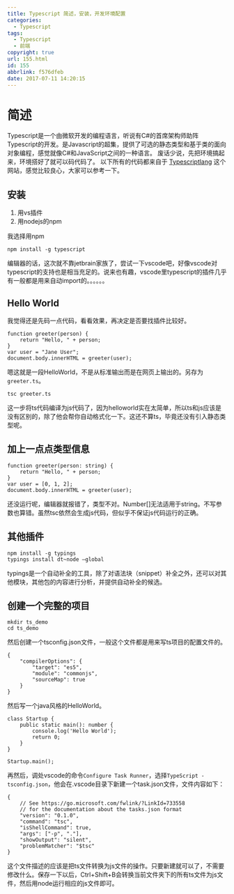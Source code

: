 ```yaml
---
title: Typescript 简述，安装，开发环境配置
categories:
  - Typescript
tags:
  - Typescript
  - 前端
copyright: true
url: 155.html
id: 155
abbrlink: f576dfeb
date: 2017-07-11 14:20:15
---
```


简述
==

Typescript是一个由微软开发的编程语言，听说有C#的首席架构师助阵Typescript的开发。是Javascript的超集，提供了可选的静态类型和基于类的面向对象编程，感觉就像C#和JavaScript之间的一种语言。 废话少说，先把环境搞起来，环境搭好了就可以码代码了。 以下所有的代码都来自于 [Typescriptlang](http://www.typescriptlang.org "Typescript") 这个网站，感觉比较良心，大家可以参考一下。

<!-- more -->

安装
--

1.  用vs插件
2.  用nodejs的npm

我选择用npm

```null
npm install -g typescript

```

编辑器的话，这次就不靠jetbrain家族了，尝试一下vscode吧，好像vscode对typescript的支持也是相当充足的。说来也有趣，vscode里typescript的插件几乎有一般都是用来自动import的。。。。。。

Hello World
-----------

我觉得还是先码一点代码，看看效果，再决定是否要找插件比较好。

```null
function greeter(person) {
    return "Hello, " + person;
}
var user = "Jane User";
document.body.innerHTML = greeter(user);

```

嗯这就是一段HelloWorld，不是从标准输出而是在网页上输出的。另存为`greeter.ts`。

```null
tsc greeter.ts

```

这一步将ts代码编译为js代码了，因为helloworld实在太简单，所以ts和js应该是没有区别的，除了他会帮你自动格式化一下。这还不算ts，毕竟还没有引入静态类型呢。

加上一点点类型信息
---------

```null
function greeter(person: string) {
    return "Hello, " + person;
}
var user = [0, 1, 2];
document.body.innerHTML = greeter(user);

```

还没运行呢，编辑器就报错了，类型不对。Number\[\]无法适用于string。不写参数也算错。虽然tsc依然会生成js代码，但似乎不保证js代码运行的正确。

其他插件
----

```null
npm install -g typings
typings install dt~node –global

```

typings是一个自动补全的工具，除了对语法块（snippet）补全之外，还可以对其他模块，其他包的内容进行分析，并提供自动补全的候选。

创建一个完整的项目
---------

```null
mkdir ts_demo
cd ts_demo

```

然后创建一个tsconfig.json文件，一般这个文件都是用来写ts项目的配置文件的。

```null
{
    "compilerOptions": {
        "target": "es5",
        "module": "commonjs",
        "sourceMap": true
    }
}

```

然后写一个java风格的HelloWorld。

```null
class Startup {
    public static main(): number {
        console.log('Hello World');
        return 0;
    }
}

Startup.main();

```

再然后，调处vscode的命令`Configure Task Runner`，选择`TypeScript - tsconfig.json`，他会在.vscode目录下新建一个task.json文件，文件内容如下：

```null
{
    // See https://go.microsoft.com/fwlink/?LinkId=733558
    // for the documentation about the tasks.json format
    "version": "0.1.0",
    "command": "tsc",
    "isShellCommand": true,
    "args": ["-p", "."],
    "showOutput": "silent",
    "problemMatcher": "$tsc"
}

```

这个文件描述的应该是把ts文件转换为js文件的操作。只要新建就可以了，不需要修改什么。保存一下以后，Ctrl+Shift+B会转换当前文件夹下的所有ts文件为js文件，然后用node运行相应的js文件即可。